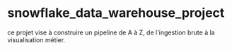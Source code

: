 # snowflake_data_warehouse_project
ce projet vise à construire un pipeline de A à Z, de l'ingestion brute à la visualisation métier. 

